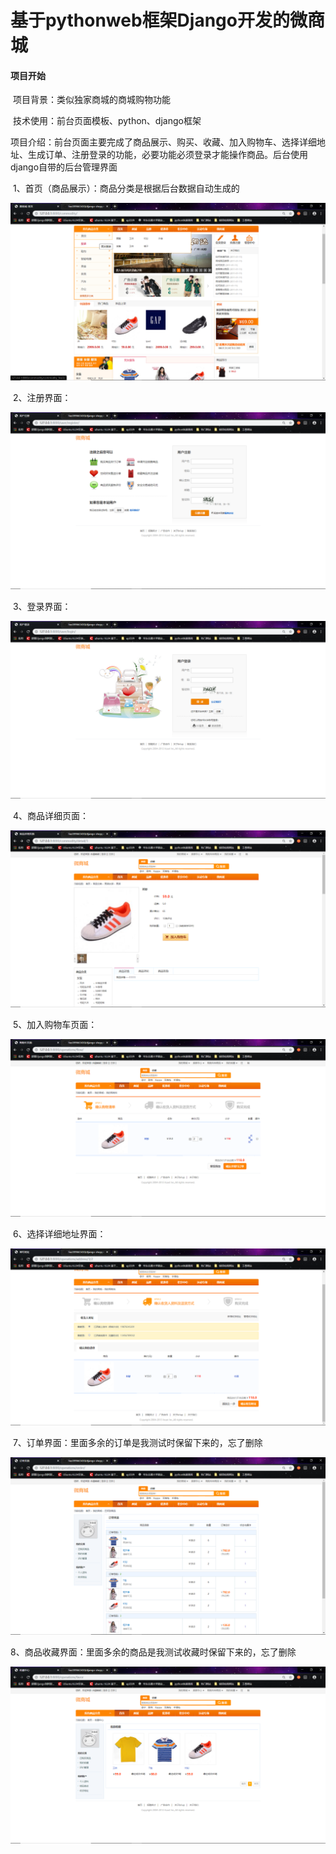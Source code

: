 # 基于pythonweb框架Django开发的微商城

#### 项目开始

​	项目背景：类似独家商城的商城购物功能

​	技术使用：前台页面模板、python、django框架

​	项目介绍：前台页面主要完成了商品展示、购买、收藏、加入购物车、选择详细地址、生成订单、注册登录的功能，必要功能必须登录才能操作商品。后台使用django自带的后台管理界面

​		1、首页（商品展示）：商品分类是根据后台数据自动生成的

![1572178544530](./readme_images/1572178544530.png)

​		2、注册界面：

![1572179357210](./readme_images/1572179357210.png)

​		3、登录界面：

![1572179394899](./readme_images/1572179394899.png)

​		4、商品详细页面：

![1572179654796](./readme_images/1572179654796.png)

​		5、加入购物车页面：

![1572179696817](./readme_images/1572179696817.png)

​		6、选择详细地址界面：

![1572179791465](./readme_images/1572179791465.png)

​		7、订单界面：里面多余的订单是我测试时保留下来的，忘了删除

![1572179885568](./readme_images/1572179885568.png)

​		8、商品收藏界面：里面多余的商品是我测试收藏时保留下来的，忘了删除

![1572179946633](./readme_images/1572179946633.png)

